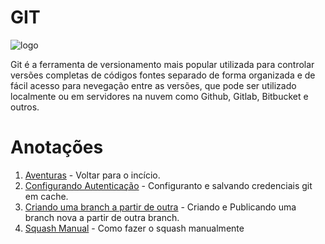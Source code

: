 # GIT
![logo](https://www.embarcados.com.br/wp-content/uploads/2015/02/imagem-de-destaque-39-850x510.png)

Git é a ferramenta de versionamento mais popular utilizada para controlar versões completas de códigos fontes separado de forma organizada e de fácil acesso para nevegação entre as versões, que pode ser utilizado localmente ou em servidores na nuvem como Github, Gitlab, Bitbucket e outros.

# Anotações
1. [Aventuras](./../README.MD) - Voltar para o incício.
2. [Configurando Autenticação](autenticacao.MD) - Configuranto e salvando credenciais git em cache.
3. [Criando uma branch a partir de outra](criar_branch_a_partir_de_outra.MD) - Criando e Publicando uma branch nova a partir de outra branch.
4. [Squash Manual](squash_manual.MD) - Como fazer o squash manualmente